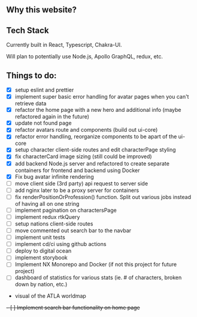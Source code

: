 ## Why this website?

## Tech Stack

Currently built in React, Typescript, Chakra-UI.

Will plan to potentially use Node.js, Apollo GraphQL, redux, etc.

## Things to do:

- [x] setup eslint and prettier
- [x] implement super basic error handling for avatar pages when you can't retrieve data
- [x] refactor the home page with a new hero and additional info (maybe refactored again in the future)
- [x] update not found page
- [x] refactor avatars route and components (build out ui-core)
- [x] refactor error handling, reorganize components to be apart of the ui-core
- [x] setup character client-side routes and edit characterPage styling
- [x] fix characterCard image sizing (still could be improved)
- [x] add backend Node.js server and refactored to create separate containers for frontend and backend using Docker
- [x] Fix bug avatar infinite rendering
- [ ] move client side (3rd party) api request to server side
- [ ] add nginx later to be a proxy server for containers
- [ ] fix renderPositionOrProfession() function. Split out various jobs instead of having all on one string
- [ ] implement pagination on charactersPage
- [ ] implement redux rtkQuery
- [ ] setup nations client-side routes
- [ ] move commented out search bar to the navbar
- [ ] implement unit tests
- [ ] implement cd/ci using github actions
- [ ] deploy to digital ocean
- [ ] implement storybook
- [ ] Implement NX Monorepo and Docker (if not this project for future project)
- [ ] dashboard of statistics for various stats (ie. # of characters, broken down by nation, etc.)
- visual of the ATLA worldmap

~~- [ ] Implement search bar functionality on home page~~
